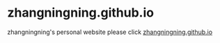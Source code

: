 # zhangningning.github.io
zhangningning's personal website
please click [zhangningning.github.io](http://zhangningning.github.io/)
